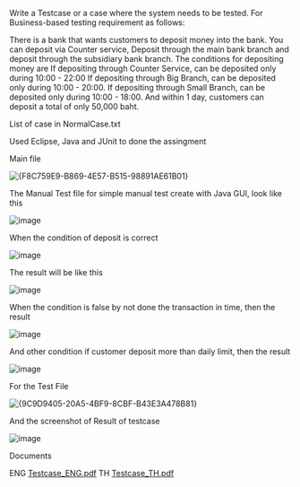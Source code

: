
  Write a Testcase or a case where the system needs to be tested. For Business-based testing requirement as follows:
  
  There is a bank that wants customers to deposit money into the bank. You can deposit via 
  Counter service, Deposit through the main bank branch and deposit through the subsidiary bank branch.
  The conditions for depositing money are 
  If depositing through Counter Service, can be deposited only during 10:00 - 22:00
  If depositing through Big Branch, can be deposited only during 10:00 - 20:00.
  If depositing through Small Branch, can be deposited only during 10:00 - 18:00.
  And within 1 day, customers can deposit a total of only 50,000 baht.

  List of case in NormalCase.txt

  Used Eclipse, Java and JUnit to done the assingment

  Main file
  
  ![{F8C759E9-B869-4E57-B515-98891AE61B01}](https://github.com/xcjtaiz/Assignment-Testcase-Deposits/assets/137169802/ac4c4356-554d-4866-8b53-6baf41cd4fbe)

  The Manual Test file for simple manual test create with Java GUI, look like this
  
  ![image](https://github.com/xcjtaiz/Assignment-Testcase-Deposits/assets/137169802/f45f6248-a4c6-4c4e-8fd4-b8e51bdc7d49)
  
  When the condition of deposit is correct 
  
  ![image](https://github.com/xcjtaiz/Assignment-Testcase-Deposits/assets/137169802/df674826-f6fa-454b-ba8f-02a07e3d474f)
  
  The result will be like this
  
  ![image](https://github.com/xcjtaiz/Assignment-Testcase-Deposits/assets/137169802/38231443-9be2-4075-9d29-09f65aed754b)
  
  When the condition is false by not done the transaction in time, then the result
  
  ![image](https://github.com/xcjtaiz/Assignment-Testcase-Deposits/assets/137169802/dd9e4537-96b5-4a82-b1c5-ba07c3c515d9)

  And other condition if customer deposit more than daily limit, then the result
  
  ![image](https://github.com/xcjtaiz/Assignment-Testcase-Deposits/assets/137169802/d34de4f8-67e7-4574-b9e0-034a9486e38d)



  For the Test File

  ![{9C9D9405-20A5-4BF9-8CBF-B43E3A478B81}](https://github.com/xcjtaiz/Assignment-Testcase-Deposits/assets/137169802/1ae8130b-8779-4465-b3c8-63ffd902cb7f)


  And the screenshot of Result of testcase
  
  ![image](https://github.com/xcjtaiz/Assignment-Testcase-Deposits/assets/137169802/66c902dc-c8f4-4fe6-885c-a27c62f6ac8c)


  Documents
  
  ENG
  [Testcase_ENG.pdf](https://github.com/xcjtaiz/Assignment-Testcase-Deposits/files/12890469/Testcase_ENG.pdf)
  TH
  [Testcase_TH.pdf](https://github.com/xcjtaiz/Assignment-Testcase-Deposits/files/12890471/Testcase_TH.pdf)

